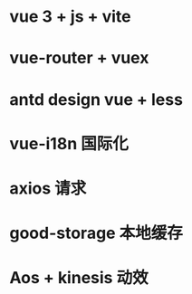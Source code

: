 # vue 3 + js + vite
# vue-router + vuex
# antd design vue + less
# vue-i18n 国际化
# axios 请求
# good-storage 本地缓存
# Aos + kinesis 动效